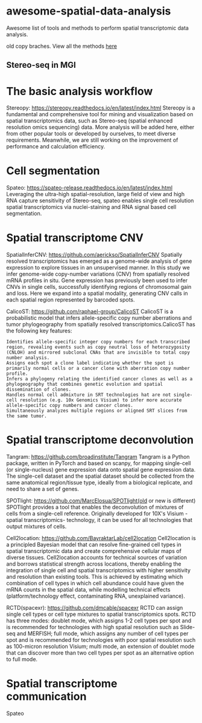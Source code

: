# awesome-spatial-data-analysis
Awesome list of tools and methods to perform spatial transcriptomic data analysis.

old copy braches.
View all the methods <a href="https://htmlpreview.github.io/?https://github.com/drieslab/awesome-spatial-data-analysis/blob/main/review_spat_trns_methods.html">here</a>

## Stereo-seq in MGI

# The basic analysis workflow

Stereopy: https://stereopy.readthedocs.io/en/latest/index.html
Stereopy is a fundamental and comprehensive tool for mining and visualization based on spatial transcriptomics data, such as Stereo-seq (spatial enhanced resolution omics sequencing) data. More analysis will be added here, either from other popular tools or developed by ourselves, to meet diverse requirements. Meanwhile, we are still working on the improvement of performance and calculation efficiency.

# Cell segmentation

Spateo: https://spateo-release.readthedocs.io/en/latest/index.html
Leveraging the ultra-high spatial-resolution, large field of view and high RNA capture sensitivity of Stereo-seq, spateo enables single cell resolution spatial transcriptomics via nuclei-staining and RNA signal based cell segmentation.

# Spatial transcriptome CNV

SpatialInferCNV: https://github.com/aerickso/SpatialInferCNV
Spatially resolved transcriptomics has emerged as a genome-wide analysis of gene expression to explore tissues in an unsupervised manner. In this study we infer genome-wide copy-number variations (CNV) from spatially resolved mRNA profiles in situ. Gene expression has previously been used to infer CNVs in single cells, successfully identifying regions of chromosomal gain and loss. Here we expand into a spatial modality, generating CNV calls in each spatial region represented by barcoded spots.

CalicoST: https://github.com/raphael-group/CalicoST
CalicoST is a probabilistic model that infers allele-specific copy number aberrations and tumor phylogeography from spatially resolved transcriptomics.CalicoST has the following key features:

    Identifies allele-specific integer copy numbers for each transcribed region, revealing events such as copy neutral loss of heterozygosity (CNLOH) and mirrored subclonal CNAs that are invisible to total copy number analysis.
    Assigns each spot a clone label indicating whether the spot is primarily normal cells or a cancer clone with aberration copy number profile.
    Infers a phylogeny relating the identified cancer clones as well as a phylogeography that combines genetic evolution and spatial dissemination of clones.
    Handles normal cell admixture in SRT technologies hat are not single-cell resolution (e.g. 10x Genomics Visium) to infer more accurate allele-specific copy numbers and cancer clones.
    Simultaneously analyzes multiple regions or aligned SRT slices from the same tumor.

# Spatial transcriptome deconvolution

Tangram: https://github.com/broadinstitute/Tangram
Tangram is a Python package, written in PyTorch and based on scanpy, for mapping single-cell (or single-nucleus) gene expression data onto spatial gene expression data. The single-cell dataset and the spatial dataset should be collected from the same anatomical region/tissue type, ideally from a biological replicate, and need to share a set of genes. 

SPOTlight: https://github.com/MarcElosua/SPOTlight(old or new is different)
SPOTlight provides a tool that enables the deconvolution of mixtures of cells from a single-cell reference. Originally developed for 10X's Visium - spatial transcriptomics- technology, it can be used for all technologies that output mixtures of cells. 

Cell2location: https://github.com/BayraktarLab/cell2location
Cell2location is a principled Bayesian model that can resolve fine-grained cell types in spatial transcriptomic data and create comprehensive cellular maps of diverse tissues. Cell2location accounts for technical sources of variation and borrows statistical strength across locations, thereby enabling the integration of single cell and spatial transcriptomics with higher sensitivity and resolution than existing tools. This is achieved by estimating which combination of cell types in which cell abundance could have given the mRNA counts in the spatial data, while modelling technical effects (platform/technology effect, contaminating RNA, unexplained variance).

RCTD(spacexr): https://github.com/dmcable/spacexr
RCTD can assign single cell types or cell type mixtures to spatial transcriptomics spots. RCTD has three modes: doublet mode, which assigns 1-2 cell types per spot and is recommended for technologies with high spatial resolution such as Slide-seq and MERFISH; full mode, which assigns any number of cell types per spot and is recommended for technologies with poor spatial resolution such as 100-micron resolution Visium; multi mode, an extension of doublet mode that can discover more than two cell types per spot as an alternative option to full mode.

# Spatial transcriptome communication

Spateo









